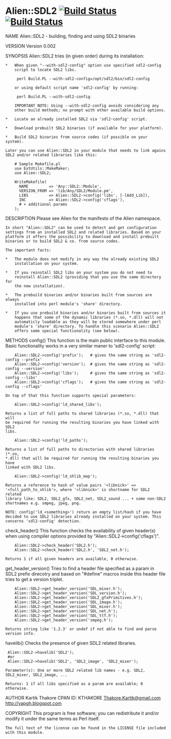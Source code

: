 # Alien::SDL2 [![Build Status](https://travis-ci.org/KohaAloha/Alien-SDL2.svg?branch=master)](https://travis-ci.org/KohaAloha/Alien-SDL2) [![Build Status](https://travis-ci.org/KohaAloha/Alien-SDL2.svg?branch=ex1)](https://travis-ci.org/KohaAloha/Alien-SDL2)

NAME
    Alien::SDL2 - building, finding and using SDL2 binaries

VERSION
    Version 0.002

SYNOPSIS
    Alien::SDL2 tries (in given order) during its installation:

    *   When given "--with-sdl2-config" option use specified sdl2-config
        script to locate SDL2 libs.

         perl Build.PL --with-sdl2-config=/opt/sdl2/bin/sdl2-config

        or using default script name 'sdl2-config' by running:

         perl Build.PL --with-sdl2-config

        IMPORTANT NOTE: Using --with-sdl2-config avoids considering any
        other build methods; no prompt with other available build options.

    *   Locate an already installed SDL2 via 'sdl2-config' script.

    *   Download prebuilt SDL2 binaries (if available for your platform).

    *   Build SDL2 binaries from source codes (if possible on your system).

    Later you can use Alien::SDL2 in your module that needs to link agains
    SDL2 and/or related libraries like this:

        # Sample Makefile.pl
        use ExtUtils::MakeMaker;
        use Alien::SDL2;

        WriteMakefile(
          NAME         => 'Any::SDL2::Module',
          VERSION_FROM => 'lib/Any/SDL2/Module.pm',
          LIBS         => Alien::SDL2->config('libs', [-lAdd_Lib]),
          INC          => Alien::SDL2->config('cflags'),
          # + additional params
        );

DESCRIPTION
    Please see Alien for the manifesto of the Alien namespace.

    In short "Alien::SDL2" can be used to detect and get configuration
    settings from an installed SDL2 and related libraries. Based on your
    platform it offers the possibility to download and install prebuilt
    binaries or to build SDL2 & co. from source codes.

    The important facts:

    *   The module does not modify in any way the already existing SDL2
        installation on your system.

    *   If you reinstall SDL2 libs on your system you do not need to
        reinstall Alien::SDL2 (providing that you use the same directory for
        the new installation).

    *   The prebuild binaries and/or binaries built from sources are always
        installed into perl module's 'share' directory.

    *   If you use prebuild binaries and/or binaries built from sources it
        happens that some of the dynamic libraries (*.so, *.dll) will not
        automaticly loadable as they will be stored somewhere under perl
        module's 'share' directory. To handle this scenario Alien::SDL2
        offers some special functionality (see below).

METHODS
  config()
    This function is the main public interface to this module. Basic
    functionality works in a very similar maner to 'sdl2-config' script:

        Alien::SDL2->config('prefix');   # gives the same string as 'sdl2-config --prefix'
        Alien::SDL2->config('version');  # gives the same string as 'sdl2-config --version'
        Alien::SDL2->config('libs');     # gives the same string as 'sdl2-config --libs'
        Alien::SDL2->config('cflags');   # gives the same string as 'sdl2-config --cflags'

    On top of that this function supports special parameters:

        Alien::SDL2->config('ld_shared_libs');

    Returns a list of full paths to shared libraries (*.so, *.dll) that will
    be required for running the resulting binaries you have linked with SDL2
    libs.

        Alien::SDL2->config('ld_paths');

    Returns a list of full paths to directories with shared libraries (*.so,
    *.dll) that will be required for running the resulting binaries you have
    linked with SDL2 libs.

        Alien::SDL2->config('ld_shlib_map');

    Returns a reference to hash of value pairs '<libnick>' =>
    '<full_path_to_shlib'>, where '<libnick>' is shortname for SDL2 related
    library like: SDL2, SDL2_gfx, SDL2_net, SDL2_sound ... + some non-SDL2
    shortnames e.g. smpeg, jpeg, png.

    NOTE: config('ld_<something>') return an empty list/hash if you have
    decided to use SDL2 libraries already installed on your system. This
    concerns 'sdl2-config' detection.

  check_header()
    This function checks the availability of given header(s) when using
    compiler options provided by "Alien::SDL2->config('cflags')".

        Alien::SDL2->check_header('SDL2.h');
        Alien::SDL2->check_header('SDL2.h', 'SDL2_net.h');

    Returns 1 if all given headers are available, 0 otherwise.

  get_header_version()
    Tries to find a header file specified as a param in SDL2 prefix
    direcotry and based on "#define" macros inside this header file tries to
    get a version triplet.

        Alien::SDL2->get_header_version('SDL_mixer.h');
        Alien::SDL2->get_header_version('SDL_version.h');
        Alien::SDL2->get_header_version('SDL2_gfxPrimitives.h');
        Alien::SDL2->get_header_version('SDL_image.h');
        Alien::SDL2->get_header_version('SDL_mixer.h');
        Alien::SDL2->get_header_version('SDL_net.h');
        Alien::SDL2->get_header_version('SDL_ttf.h');
        Alien::SDL2->get_header_version('smpeg.h');

    Returns string like '1.2.3' or undef if not able to find and parse
    version info.

  havelib()
    Checks the presence of given SDL2 related libraries.

     Alien::SDL2->havelib('SDL2');
     #or
     Alien::SDL2->havelib('SDL2', 'SDL2_image', 'SDL2_mixer');

    Parameter(s): One or more SDL2 related lib names - e.g. SDL2,
    SDL2_mixer, SDL2_image, ...

    Returns: 1 if all libs specified as a param are available; 0 otherwise.

AUTHOR
        Kartik Thakore
        CPAN ID: KTHAKORE
        Thakore.Kartik@gmail.com
        http://yapgh.blogspot.com

COPYRIGHT
    This program is free software; you can redistribute it and/or modify it
    under the same terms as Perl itself.

    The full text of the license can be found in the LICENSE file included
    with this module.

